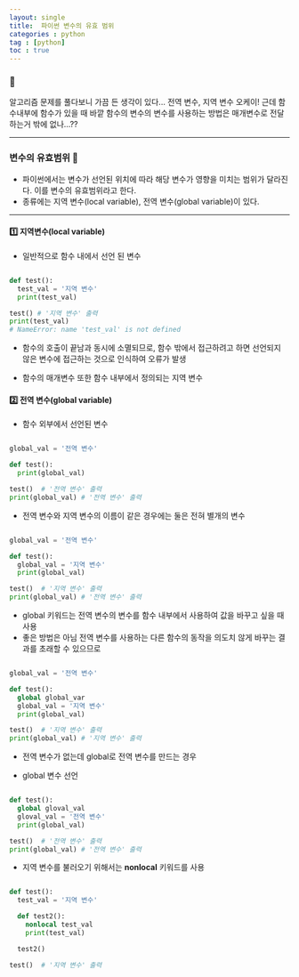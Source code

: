 ```yaml
---
layout: single
title:  파이썬 변수의 유효 범위
categories : python
tag : [python]
toc : true
---
```


### 🚀

알고리즘 문제를 풀다보니 가끔 든 생각이 있다... 전역 변수, 지역 변수 오케이! 근데 함수내부에 함수가 있을 때 바깥 함수의 변수의 변수를 사용하는 방법은 매개변수로 전달하는거 밖에 없나...??

<hr/>

### 변수의 유효범위 🚧

- 파이썬에서는 변수가 선언된 위치에 따라 해당 변수가 영향을 미치는 범위가 달라진다. 이를 변수의 유효범위라고 한다.
- 종류에는 지역 변수(local variable), 전역 변수(global variable)이 있다.

<hr/>

#### 1️⃣ 지역변수(local variable)

- 일반적으로 함수 내에서 선언 된 변수 

```python

def test():
  test_val = '지역 변수'
  print(test_val)

test() # '지역 변수' 출력
print(test_val)
# NameError: name 'test_val' is not defined

```

- 함수의 호출이 끝남과 동시에 소멸되므로, 함수 밖에서 접근하려고 하면 선언되지 않은 변수에 접근하는 것으로 인식하여 오류가 발생 

- 함수의 매개변수 또한 함수 내부에서 정의되는 지역 변수



#### 2️⃣ 전역 변수(global variable)

- 함수 외부에서 선언된 변수

```python

global_val = '전역 변수'

def test():
  print(global_val)

test()  # '전역 변수' 출력
print(global_val) # '전역 변수' 출력

```

- 전역 변수와 지역 변수의 이름이 같은 경우에는 둘은 전혀 별개의 변수

```python

global_val = '전역 변수'

def test():
  global_val = '지역 변수'
  print(global_val)

test()  # '지역 변수' 출력
print(global_val) # '전역 변수' 출력

```

- global 키워드는 전역 변수의 변수를 함수 내부에서 사용하여 값을 바꾸고 싶을 때 사용
- 좋은 방법은 아님 전역 변수를 사용하는 다른 함수의 동작을 의도치 않게 바꾸는 결과를 초래할 수 있으므로

```python

global_val = '전역 변수'

def test():
  global global_var
  global_val = '지역 변수'
  print(global_val)

test()  # '지역 변수' 출력
print(global_val) # '지역 변수' 출력

```

- 전역 변수가 없는데 global로 전역 변수를 만드는 경우

- global 변수 선언

```python

def test():
  global gloval_val
  gloval_val = '전역 변수'
  print(global_val)

test()  # '전역 변수' 출력
print(global_val) # '전역 변수' 출력

```

- 지역 변수를 불러오기 위해서는 **nonlocal** 키워드를 사용

```python

def test():
  test_val = '지역 변수'

  def test2():
    nonlocal test_val
    print(test_val)

  test2()

test()  # '지역 변수' 출력

```
